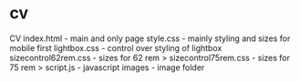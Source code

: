 # cv
CV
index.html - main and only page
style.css - mainly styling and sizes for mobile first
lightbox.css - control over styling of lightbox
sizecontrol62rem.css - sizes for 62 rem >
sizecontrol75rem.css - sizes for 75 rem >
script.js - javascript
images - image folder